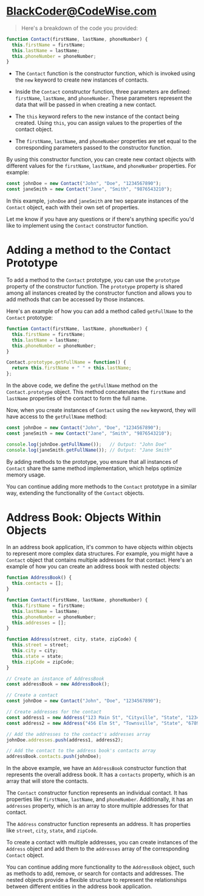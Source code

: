 # BlackCoder@CodeWise.com


> Here's a breakdown of the code you provided:

```javascript
function Contact(firstName, lastName, phoneNumber) {
  this.firstName = firstName;
  this.lastName = lastName;
  this.phoneNumber = phoneNumber;
}
```

- The `Contact` function is the constructor function, which is invoked using the `new` keyword to create new instances of contacts.

- Inside the `Contact` constructor function, three parameters are defined: `firstName`, `lastName`, and `phoneNumber`. These parameters represent the data that will be passed in when creating a new contact.

- The `this` keyword refers to the new instance of the contact being created. Using `this`, you can assign values to the properties of the contact object.

- The `firstName`, `lastName`, and `phoneNumber` properties are set equal to the corresponding parameters passed to the constructor function.

By using this constructor function, you can create new contact objects with different values for the `firstName`, `lastName`, and `phoneNumber` properties. For example:

```javascript
const johnDoe = new Contact("John", "Doe", "1234567890");
const janeSmith = new Contact("Jane", "Smith", "9876543210");
```

In this example, `johnDoe` and `janeSmith` are two separate instances of the `Contact` object, each with their own set of properties.

Let me know if you have any questions or if there's anything specific you'd like to implement using the `Contact` constructor function.

# Adding a method to the Contact Prototype


To add a method to the `Contact` prototype, you can use the `prototype` property of the constructor function. The `prototype` property is shared among all instances created by the constructor function and allows you to add methods that can be accessed by those instances.

Here's an example of how you can add a method called `getFullName` to the `Contact` prototype:

```javascript
function Contact(firstName, lastName, phoneNumber) {
  this.firstName = firstName;
  this.lastName = lastName;
  this.phoneNumber = phoneNumber;
}

Contact.prototype.getFullName = function() {
  return this.firstName + " " + this.lastName;
};
```

In the above code, we define the `getFullName` method on the `Contact.prototype` object. This method concatenates the `firstName` and `lastName` properties of the contact to form the full name.

Now, when you create instances of `Contact` using the `new` keyword, they will have access to the `getFullName` method:

```javascript
const johnDoe = new Contact("John", "Doe", "1234567890");
const janeSmith = new Contact("Jane", "Smith", "9876543210");

console.log(johnDoe.getFullName());   // Output: "John Doe"
console.log(janeSmith.getFullName()); // Output: "Jane Smith"
```

By adding methods to the prototype, you ensure that all instances of `Contact` share the same method implementation, which helps optimize memory usage.

You can continue adding more methods to the `Contact` prototype in a similar way, extending the functionality of the `Contact` objects.

# Address Book: Objects Within Objects
In an address book application, it's common to have objects within objects to represent more complex data structures. For example, you might have a `Contact` object that contains multiple addresses for that contact. Here's an example of how you can create an address book with nested objects:

```javascript
function AddressBook() {
  this.contacts = [];
}

function Contact(firstName, lastName, phoneNumber) {
  this.firstName = firstName;
  this.lastName = lastName;
  this.phoneNumber = phoneNumber;
  this.addresses = [];
}

function Address(street, city, state, zipCode) {
  this.street = street;
  this.city = city;
  this.state = state;
  this.zipCode = zipCode;
}

// Create an instance of AddressBook
const addressBook = new AddressBook();

// Create a contact
const johnDoe = new Contact("John", "Doe", "1234567890");

// Create addresses for the contact
const address1 = new Address("123 Main St", "Cityville", "State", "12345");
const address2 = new Address("456 Elm St", "Townsville", "State", "67890");

// Add the addresses to the contact's addresses array
johnDoe.addresses.push(address1, address2);

// Add the contact to the address book's contacts array
addressBook.contacts.push(johnDoe);
```

In the above example, we have an `AddressBook` constructor function that represents the overall address book. It has a `contacts` property, which is an array that will store the contacts.

The `Contact` constructor function represents an individual contact. It has properties like `firstName`, `lastName`, and `phoneNumber`. Additionally, it has an `addresses` property, which is an array to store multiple addresses for that contact.

The `Address` constructor function represents an address. It has properties like `street`, `city`, `state`, and `zipCode`.

To create a contact with multiple addresses, you can create instances of the `Address` object and add them to the `addresses` array of the corresponding `Contact` object.

You can continue adding more functionality to the `AddressBook` object, such as methods to add, remove, or search for contacts and addresses. The nested objects provide a flexible structure to represent the relationships between different entities in the address book application.